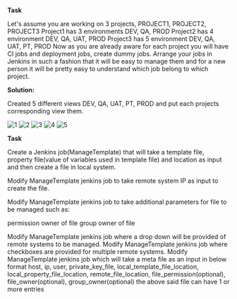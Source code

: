 **Task**

Let's assume you are working on 3 projects, PROJECT1, PROJECT2, PROJECT3
Project1 has 3 environments DEV, QA, PROD
Project2 has 4 environment DEV, QA, UAT, PROD
Project3 has 5 environment DEV, QA, UAT, PT, PROD
Now as you are already aware for each project you will have CI jobs and deployment jobs, create dummy jobs.
Arrange your jobs in Jenkins in such a fashion that it will be easy to manage them and for a new person it will be pretty easy to understand which job belong to which project.

**Solution:**

Created 5 different views DEV, QA, UAT, PT, PROD and put each projects corresponding view them.

![1](https://gitlab.com/tarun.kumar2/abhisheksachan/blob/abhishek/Images/1.jpg)
![2](https://gitlab.com/tarun.kumar2/abhisheksachan/blob/abhishek/Images/2.jpg)
![3](https://gitlab.com/tarun.kumar2/abhisheksachan/blob/abhishek/Images/3.jpg)
![4](https://gitlab.com/tarun.kumar2/abhisheksachan/blob/abhishek/Images/4.jpg)
![5](https://gitlab.com/tarun.kumar2/abhisheksachan/blob/abhishek/Images/5.jpg)


**Task**

Create a Jenkins job(ManageTemplate) that will take a template file, property file(value of variables used in template file) and location as input and then create a file in local system.



Modify ManageTemplate jenkins job to take remote system IP as input to create the file.

Modify ManageTemplate jenkins job to take additional parameters for file to be managed such as:

permission
owner of file
group owner of file


Modify ManageTemplate jenkins job where a drop down will be provided of remote systems to be managed.
Modify ManageTemplate jenkins job where checkboxes are provided for multiple remote systems.
Modify ManageTemplate jenkins job which will take a meta file as an input in below format
host, ip, user, private_key_file, local_template_file_location, local_property_file_location, remote_file_location, file_permission(optional), file_owner(optional), group_owner(optional)
the above said file can have 1 or more entries




